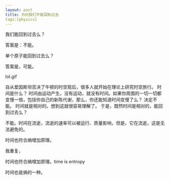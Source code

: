 ```yaml
---
layout: post
title: 为何我们不能回到过去
tags:[physics]
---
```


我们能回到过去么？

答案是：不能。

单个原子能回到过去么？

答案是，可能。


lol.gif

自从爱因斯坦否决了牛顿的时空观后，很多人就开始在理论上研究时空旅行。 
时间是什么？ 时间由运动产生，没有运动，就没有时间。如果你周围的一切一切都变慢一倍，包括你自己的新陈代谢，那么，你还能知道时间变慢了么？ 决定不能。
时间就是相对的。想到这就很容易理解了。
于是，既然时间是相对的，能回到过去么？

不能。时间在流逝，流逝的速率可以被运行、质量影响，但是，它在流逝，这是无法避免的。

时间也符合熵增加原理。

我重复，

时间也符合熵增加原理。time is entropy

时间也是熵的一种。 

